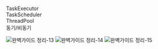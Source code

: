 TaskExecutor  
TaskScheduler  
ThreadPool  
동기/비동기  

![완벽가이드 정리-13](https://user-images.githubusercontent.com/37287788/118815507-40917800-b8ec-11eb-9784-21d6bc6b85bc.jpg)
![완벽가이드 정리-14](https://user-images.githubusercontent.com/37287788/118815517-41c2a500-b8ec-11eb-9d3d-c4346524814b.jpg)
![완벽가이드 정리-15](https://user-images.githubusercontent.com/37287788/118815530-438c6880-b8ec-11eb-9d88-d2f82fa362f4.jpg)
